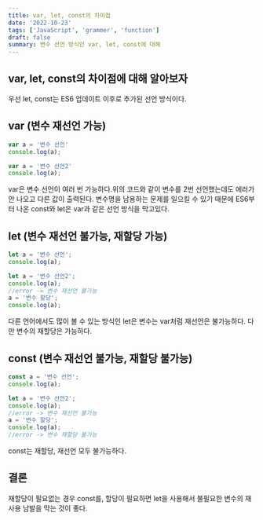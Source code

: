 ```yaml
---
title: var, let, const의 차이점
date: '2022-10-23'
tags: ['JavaScript', 'grammer', 'function']
draft: false
summary: 변수 선언 방식인 var, let, const에 대해
---
```


## var, let, const의 차이점에 대해 알아보자
우선 let, const는 ES6 업데이트 이후로 추가된 선언 방식이다.

## var (변수 재선언 가능)
```javascript
var a = '변수 선언'
console.log(a);

var a = '변수 선언2'
console.log(a);
```
var은 변수 선언이 여러 번 가능하다.위의 코드와 같이 변수를 2번 선언했는데도 에러가 안 나오고 다른 값이 출력된다.
변수명을 남용하는 문제를 일으킬 수 있기 때문에 ES6부터 나온 const와 let은 var과 같은 선언 방식을 막고있다.

## let (변수 재선언 불가능, 재할당 가능)
```javascript
let a = '변수 선언';
console.log(a);

let a = '변수 선언2';
console.log(a);
//error -> 변수 재선언 불가능
a = '변수 할당';
console.log(a);

```
다른 언어에서도 많이 볼 수 있는 방식인 let은 변수는 var처럼 재선언은 불가능하다. 다만 변수의 재할당은 가능하다. 

## const (변수 재선언 불가능, 재할당 불가능)
```javascript
const a = '변수 선언';
console.log(a);

let a = '변수 선언2';
console.log(a);
//error -> 변수 재선언 불가능
a = '변수 할당';
console.log(a);
//error -> 변수 재할당 불가능

```
const는 재할당, 재선언 모두 불가능하다.

## 결론
재할당이 필요없는 경우 const를, 할당이 필요하면 let을 사용해서 불필요한 변수의 재사용 남발을 막는 것이 좋다.
